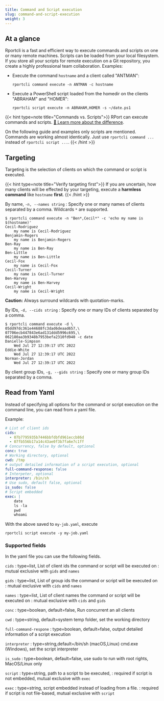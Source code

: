 ```yaml
---
title: Command and Script execution
slug: command-and-script-execution
weight: 3
---
```


## At a glance

Rportcli is a fast and efficient way to execute commands and scripts on one or many remote machines. Scripts can be
loaded from your local filesystem. If you store all your scripts for remote execution on a Git repository, you create
a highly professional team collaboration. Examples:

* Execute the command `hostname` and a client called "ANTMAN":

    ```shell
    rportcli command execute -n ANTMAN -c hostname
    ```

* Execute a PowerShell script loaded from the homedir on the clients "ABRAHAM" and "HOMER":

    ```shell
    rportcli script execute -n ABRAHAM,HOMER -s ~/date.ps1
    ```  

{{< hint type=note title="Commands vs. Scripts">}}
RPort can execute commands and scripts. [📖 Learn more about the difference](https://kb.rport.io/digging-deeper/commands-and-scripts#the-difference-between-commands-and-scripts).

On the following guide and examples only scripts are mentioned. Commands are working almost identically.
Just use `rportcli command ...` instead of `rportcli script ...`.
{{< /hint >}}

## Targeting

Targeting is the selection of clients on which the command or script is executed.

{{< hint type=note title="Verify targeting first">}}
If you are uncertain, how many clients will be effected by your targeting,
execute a **harmless command** like `hostname` **first**.
{{< /hint >}}

By name, `-n, --names string`
: Specify one or many names of clients separated by a comma. Wildcards `*` are supported.

```shell
$ rportcli command execute -n "Ben*,Cecil*" -c 'echo my name is $(hostname)'
Cecil-Rodriguez
    my name is Cecil-Rodriguez
Benjamin-Rogers
    my name is Benjamin-Rogers
Ben-Ray
    my name is Ben-Ray
Ben-Little
    my name is Ben-Little
Cecil-Fox
    my name is Cecil-Fox
Cecil-Turner
    my name is Cecil-Turner
Ben-Harvey
    my name is Ben-Harvey
Cecil-Wright
    my name is Cecil-Wright
```

**Caution:** Always surround wildcards with quotation-marks.

By IDs, `-d, --cids string`
: Specify one or many IDs of clients separated by a comma.

```shell
$ rportcli command execute -d \
05dd97dc361e44688fc3dad6deaad657,\
07706ecb447843e6ad131ddd5996c695,\
062180aa3b9348b7953befa2310fd940 -c date
Danielle-Simpson
    Wed Jul 27 12:39:17 UTC 2022
Eddie-White
    Wed Jul 27 12:39:17 UTC 2022
Norman-Jordan
    Wed Jul 27 12:39:17 UTC 2022
```

By client group IDs, `-g, --gids string`
: Specify one or many group IDs separated by a comma.

## Read from Yaml

Instead of specifying all options for the command or script execution on the command line,
you can read from a yaml file.

Example:

```yaml
# List of client ids
cids:
  - 07b7795935b7446bbfdbfd961eccb86d
  - 07fb556b17a14c43ae0f3b7fa6e7c1ff
# Concurrency, false by default, optional
conc: true
# Working directory, optional
cwd: /tmp
# output detailed information of a script execution, optional
full-command-response: false
# Interpeter, optional
interpreter: /bin/sh
# Use sudo, default false, optional
is_sudo: false
# Script embedded
exec: |
    date
    ls -la
    pwd
    whoami
```

With the above saved to `my-job.yaml`, execute

```shell
rportcli script execute -y my-job.yaml 
```

### Supported fields

In the yaml file you can use the following fields.

`cids`
: type=list, List of client ids the command or script will be executed on
: mutual exclusive with `gids` and `names`

`gids`
: type=list, List of group ids the command or script will be executed on
: mutual exclusive with `cids` and `names`

`names`
: type=list, List of client names the command or script will be executed on
: mutual exclusive with `cids` and `gids`

`conc`
: type=boolean, default=false, Run concurrent an all clients

`cwd`
: type=string, default=system temp folder, set the working directory

`full-command-respone`
: type=boolean, default=false, output detailed information of a script execution

`interpreter`
: type=string,default=/bin/sh (macOS,Linux) cmd.exe (Windows), set the script interpreter

`is_sudo`
: type=boolean, default=false, use sudo to run with root rights, MacOS/Linux only

`script`
: type=string, path to a script to be executed,
: required if script is not embedded, mutual exclusive with `exec`

`exec`
: type=string, script embedded instead of loading from a file.
: required if script is not file-based, mutual exclusive with `script`
